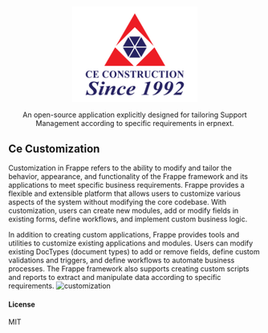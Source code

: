 
<div align="center" markdown="1">
<img src="logo.png" alt="Realestate Account logo" width="250" style="max-width: 100%;"/>

An open-source application explicitly designed for tailoring Support Management according to specific requirements in erpnext.
</div>



## Ce Customization

Customization in Frappe refers to the ability to modify and tailor the behavior, appearance, and functionality of the Frappe framework and its applications to meet specific business requirements. Frappe provides a flexible and extensible platform that allows users to customize various aspects of the system without modifying the core codebase. With customization, users can create new modules, add or modify fields in existing forms, define workflows, and implement custom business logic.

In addition to creating custom applications, Frappe provides tools and utilities to customize existing applications and modules. Users can modify existing DocTypes (document types) to add or remove fields, define custom validations and triggers, and define workflows to automate business processes. The Frappe framework also supports creating custom scripts and reports to extract and manipulate data according to specific requirements.
![customization](https://github.com/pantcr7/ce_customization/assets/80588450/cbdf4f4d-0b66-42da-904e-0699ca2da4bd)



#### License

MIT
